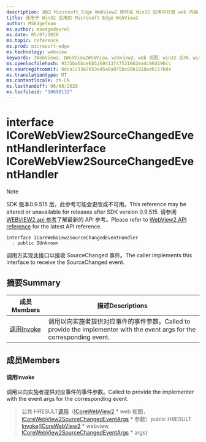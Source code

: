```yaml
---
description: 通过 Microsoft Edge WebView2 控件在 Win32 应用中托管 web 内容
title: 适用于 Win32 应用的 Microsoft Edge WebView2
author: MSEdgeTeam
ms.author: msedgedevrel
ms.date: 05/07/2020
ms.topic: reference
ms.prod: microsoft-edge
ms.technology: webview
keywords: IWebView2、IWebView2WebView、webview2、web 视图、win32 应用、win32、edge、ICoreWebView2、ICoreWebView2Controller、浏览器控件、边缘 html
ms.openlocfilehash: 9135ba6bce6b5260413f47531062ea4c96d196cc
ms.sourcegitcommit: 8dca1c1367853e45a0a975bc89b1818adb117bd4
ms.translationtype: MT
ms.contentlocale: zh-CN
ms.lasthandoff: 06/08/2020
ms.locfileid: "10698132"
---
```

# <span data-ttu-id="64ae7-104">interface ICoreWebView2SourceChangedEventHandler</span><span class="sxs-lookup"><span data-stu-id="64ae7-104">interface ICoreWebView2SourceChangedEventHandler</span></span> 

> [!NOTE]
> <span data-ttu-id="64ae7-105">SDK 版本0.9.515 后，此参考可能会更改或不可用。</span><span class="sxs-lookup"><span data-stu-id="64ae7-105">This reference may be altered or unavailable for releases after SDK version 0.9.515.</span></span> <span data-ttu-id="64ae7-106">请参阅[WEBVIEW2 api 参考](../../../webview2-api-reference.md)了解最新的 API 参考。</span><span class="sxs-lookup"><span data-stu-id="64ae7-106">Please refer to [WebView2 API reference](../../../webview2-api-reference.md) for the latest API reference.</span></span>

```
interface ICoreWebView2SourceChangedEventHandler
  : public IUnknown
```

<span data-ttu-id="64ae7-107">调用方实现此接口以接收 SourceChanged 事件。</span><span class="sxs-lookup"><span data-stu-id="64ae7-107">The caller implements this interface to receive the SourceChanged event.</span></span>

## <span data-ttu-id="64ae7-108">摘要</span><span class="sxs-lookup"><span data-stu-id="64ae7-108">Summary</span></span>

 <span data-ttu-id="64ae7-109">成员</span><span class="sxs-lookup"><span data-stu-id="64ae7-109">Members</span></span>                        | <span data-ttu-id="64ae7-110">描述</span><span class="sxs-lookup"><span data-stu-id="64ae7-110">Descriptions</span></span>
--------------------------------|---------------------------------------------
[<span data-ttu-id="64ae7-111">调用</span><span class="sxs-lookup"><span data-stu-id="64ae7-111">Invoke</span></span>](#invoke) | <span data-ttu-id="64ae7-112">调用以向实施者提供对应事件的事件参数。</span><span class="sxs-lookup"><span data-stu-id="64ae7-112">Called to provide the implementer with the event args for the corresponding event.</span></span>

## <span data-ttu-id="64ae7-113">成员</span><span class="sxs-lookup"><span data-stu-id="64ae7-113">Members</span></span>

#### <span data-ttu-id="64ae7-114">调用</span><span class="sxs-lookup"><span data-stu-id="64ae7-114">Invoke</span></span> 

<span data-ttu-id="64ae7-115">调用以向实施者提供对应事件的事件参数。</span><span class="sxs-lookup"><span data-stu-id="64ae7-115">Called to provide the implementer with the event args for the corresponding event.</span></span>

> <span data-ttu-id="64ae7-116">公共 HRESULT[调用](#invoke)（[ICoreWebView2](icorewebview2.md) \* web 视图， [ICoreWebView2SourceChangedEventArgs](icorewebview2sourcechangedeventargs.md) \* 参数）</span><span class="sxs-lookup"><span data-stu-id="64ae7-116">public HRESULT [Invoke](#invoke)([ICoreWebView2](icorewebview2.md) \* webview, [ICoreWebView2SourceChangedEventArgs](icorewebview2sourcechangedeventargs.md) \* args)</span></span>

